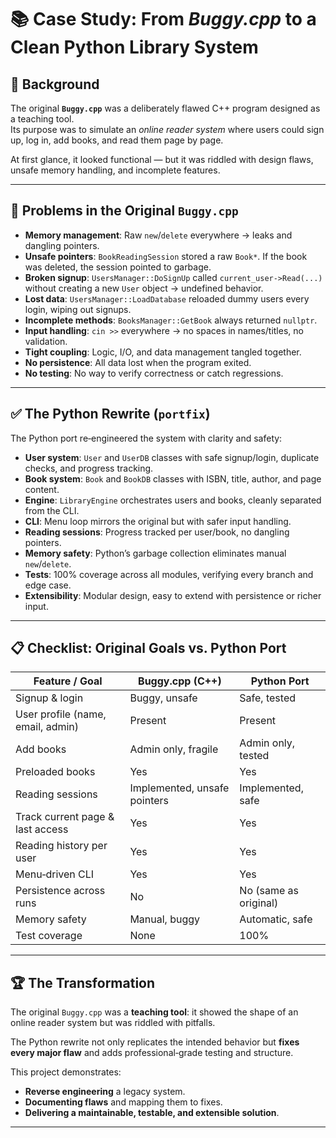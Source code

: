 # 📚 Case Study: From *Buggy.cpp* to a Clean Python Library System

## 🎯 Background
The original **`Buggy.cpp`** was a deliberately flawed C++ program designed as a teaching tool.  
Its purpose was to simulate an *online reader system* where users could sign up, log in, add books, and read them page by page.  

At first glance, it looked functional — but it was riddled with design flaws, unsafe memory handling, and incomplete features.

---

## 🐞 Problems in the Original `Buggy.cpp`
- **Memory management**: Raw `new`/`delete` everywhere → leaks and dangling pointers.
- **Unsafe pointers**: `BookReadingSession` stored a raw `Book*`. If the book was deleted, the session pointed to garbage.
- **Broken signup**: `UsersManager::DoSignUp` called `current_user->Read(...)` without creating a new `User` object → undefined behavior.
- **Lost data**: `UsersManager::LoadDatabase` reloaded dummy users every login, wiping out signups.
- **Incomplete methods**: `BooksManager::GetBook` always returned `nullptr`.
- **Input handling**: `cin >>` everywhere → no spaces in names/titles, no validation.
- **Tight coupling**: Logic, I/O, and data management tangled together.
- **No persistence**: All data lost when the program exited.
- **No testing**: No way to verify correctness or catch regressions.

---

## ✅ The Python Rewrite (`portfix`)
The Python port re‑engineered the system with clarity and safety:

- **User system**: `User` and `UserDB` classes with safe signup/login, duplicate checks, and progress tracking.
- **Book system**: `Book` and `BookDB` classes with ISBN, title, author, and page content.
- **Engine**: `LibraryEngine` orchestrates users and books, cleanly separated from the CLI.
- **CLI**: Menu loop mirrors the original but with safer input handling.
- **Reading sessions**: Progress tracked per user/book, no dangling pointers.
- **Memory safety**: Python’s garbage collection eliminates manual `new`/`delete`.
- **Tests**: 100% coverage across all modules, verifying every branch and edge case.
- **Extensibility**: Modular design, easy to extend with persistence or richer input.

---

## 📋 Checklist: Original Goals vs. Python Port

| Feature / Goal                     | Buggy.cpp (C++)              | Python Port |
|------------------------------------|------------------------------|-------------|
| Signup & login                     | Buggy, unsafe                | Safe, tested |
| User profile (name, email, admin)  | Present                      | Present |
| Add books                          | Admin only, fragile          | Admin only, tested |
| Preloaded books                    | Yes                          | Yes |
| Reading sessions                   | Implemented, unsafe pointers | Implemented, safe |
| Track current page & last access   | Yes                          | Yes |
| Reading history per user           | Yes                          | Yes |
| Menu‑driven CLI                    | Yes                          | Yes |
| Persistence across runs            | No                           | No (same as original) |
| Memory safety                      | Manual, buggy                | Automatic, safe |
| Test coverage                      | None                         | 100% |

---

## 🏆 The Transformation
The original `Buggy.cpp` was a **teaching tool**: it showed the shape of an online reader system but was riddled with pitfalls.  

The Python rewrite not only replicates the intended behavior but **fixes every major flaw** and adds professional‑grade testing and structure.  

This project demonstrates:
- **Reverse engineering** a legacy system.  
- **Documenting flaws** and mapping them to fixes.  
- **Delivering a maintainable, testable, and extensible solution**.  

---
